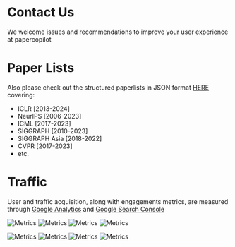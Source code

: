# Contact Us
We welcome issues and recommendations to improve your user experience at papercopilot

# Paper Lists
Also please check out the structured paperlists in JSON format [HERE](https://github.com/Papercopilot/paperlists) covering:
* ICLR [2013-2024]
* NeurIPS [2006-2023]
* ICML [2017-2023]
* SIGGRAPH [2010-2023]
* SIGGRAPH Asia [2018-2022]
* CVPR [2017-2023]
* etc. 

# Traffic
User and traffic acquisition, along with engagements metrics, are measured through [Google Analytics](https://analytics.google.com) and [Google Search Console](https://https://search.google.com/)

![Metrics](https://img.shields.io/badge/impression-105k-slateblue.svg)
![Metrics](https://img.shields.io/badge/clicks-9.88k-blue.svg)
![Metrics](https://img.shields.io/badge/views-53k-orangered.svg)
![Metrics](https://img.shields.io/badge/events-138k-tomato.svg)

![Metrics](https://img.shields.io/badge/users-16k-coral.svg)
![Metrics](https://img.shields.io/badge/users%20by%20countries-94-lightsalmon.svg)
![Metrics](https://img.shields.io/badge/users%20by%20cities-2.1k-orange.svg)
![Metrics](https://img.shields.io/badge/users%20by%20languages-32-darkorange.svg)